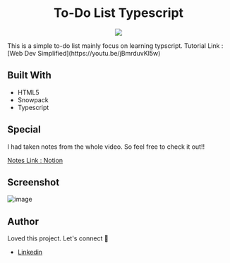 <h1 align="center"> To-Do List Typescript </h1>
<p align="center">
<img src="https://user-images.githubusercontent.com/58875281/172549447-fb3e5176-d569-4d99-96a1-ccb39439bbc1.svg">
</p>
This is a simple to-do list mainly focus on learning typscript. 
Tutorial Link : [Web Dev Simplified](https://youtu.be/jBmrduvKl5w)

## Built With
- HTML5
- Snowpack
- Typescript

## Special 
I had taken notes from the whole video. So feel free to check it out!!

[Notes Link : Notion](https://silken-pisces-985.notion.site/To-Do-List-Typescript-fdf2d80355fb4121b98f61429621de38)

## Screenshot
![image](https://user-images.githubusercontent.com/58875281/172550484-8f15a45c-3292-4302-ac81-7c65b284d687.png)

## Author
Loved this project. Let's connect 🤝
- [Linkedin](https://linkedin.com/in/masterpranay)
